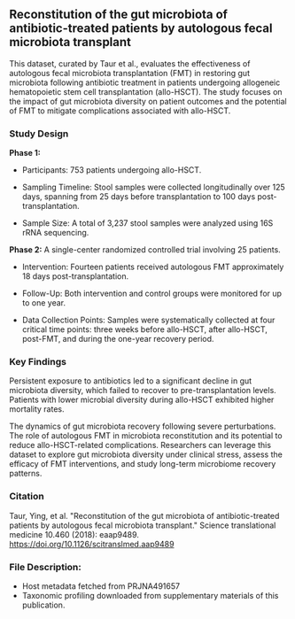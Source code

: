 ## Reconstitution of the gut microbiota of antibiotic-treated patients by autologous fecal microbiota transplant

This dataset, curated by Taur et al., evaluates the effectiveness of autologous fecal microbiota transplantation (FMT) in restoring gut microbiota following antibiotic treatment in patients undergoing allogeneic hematopoietic stem cell transplantation (allo-HSCT). The study focuses on the impact of gut microbiota diversity on patient outcomes and the potential of FMT to mitigate complications associated with allo-HSCT.

### Study Design

**Phase 1:**

* Participants: 753 patients undergoing allo-HSCT.

* Sampling Timeline: Stool samples were collected longitudinally over 125 days, spanning from 25 days before transplantation to 100 days post-transplantation.

* Sample Size: A total of 3,237 stool samples were analyzed using 16S rRNA sequencing.

**Phase 2:** A single-center randomized controlled trial involving 25 patients.

* Intervention: Fourteen patients received autologous FMT approximately 18 days post-transplantation.

* Follow-Up: Both intervention and control groups were monitored for up to one year.

* Data Collection Points: Samples were systematically collected at four critical time points: three weeks before allo-HSCT, after allo-HSCT, post-FMT, and during the one-year recovery period.


### Key Findings

Persistent exposure to antibiotics led to a significant decline in gut microbiota diversity, which failed to recover to pre-transplantation levels.
Patients with lower microbial diversity during allo-HSCT exhibited higher mortality rates.

The dynamics of gut microbiota recovery following severe perturbations.
The role of autologous FMT in microbiota reconstitution and its potential to reduce allo-HSCT-related complications.
Researchers can leverage this dataset to explore gut microbiota diversity under clinical stress, assess the efficacy of FMT interventions, and study long-term microbiome recovery patterns.

### Citation

Taur, Ying, et al. "Reconstitution of the gut microbiota of antibiotic-treated patients by autologous fecal microbiota transplant." Science translational medicine 10.460 (2018): eaap9489. https://doi.org/10.1126/scitranslmed.aap9489

### File Description:

* Host metadata fetched from PRJNA491657
* Taxonomic profiling downloaded from supplementary materials of this publication.
